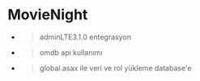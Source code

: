 # MovieNight
- > adminLTE3.1.0 entegrasyon
- > omdb api kullanımı
- > global.asax ile veri ve rol yükleme database'e
